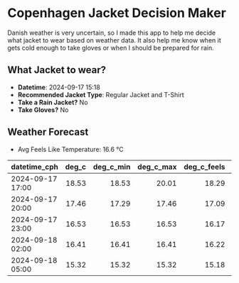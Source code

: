 
# Copenhagen Jacket Decision Maker

Danish weather is very uncertain, so I made this app to help me decide what jacket to wear based on weather data. 
It also help me know when it gets cold enough to take gloves or when I should be prepared for rain.

## What Jacket to wear?

- **Datetime**: 2024-09-17 15:18
- **Recommended Jacket Type**: Regular Jacket and T-Shirt
- **Take a Rain Jacket?** No
- **Take Gloves?** No

## Weather Forecast
- Avg Feels Like Temperature: 16.6 °C

| datetime_cph     |   deg_c |   deg_c_min |   deg_c_max |   deg_c_feels | weather   | wind   | rain   |
|:-----------------|--------:|------------:|------------:|--------------:|:----------|:-------|:-------|
| 2024-09-17 17:00 |   18.53 |       18.53 |       20.01 |         18.29 | Clouds    | Low    | None   |
| 2024-09-17 20:00 |   17.46 |       17.29 |       17.46 |         17.09 | Clouds    | Low    | None   |
| 2024-09-17 23:00 |   16.53 |       16.53 |       16.53 |         16.17 | Clouds    | Low    | None   |
| 2024-09-18 02:00 |   16.41 |       16.41 |       16.41 |         16.22 | Clouds    | Low    | None   |
| 2024-09-18 05:00 |   15.32 |       15.32 |       15.32 |         15.18 | Clouds    | Low    | None   |
        